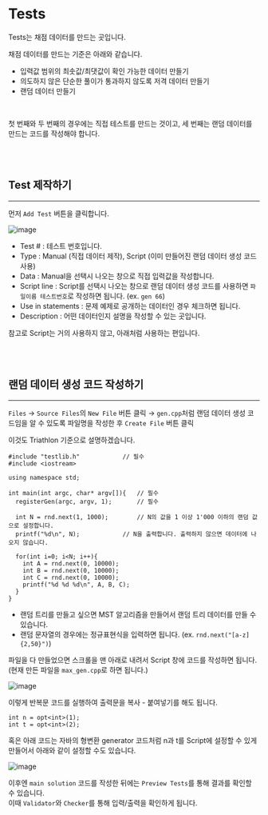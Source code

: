 # Tests

Tests는 채점 데이터를 만드는 곳입니다.  

채점 데이터를 만드는 기준은 아래와 같습니다.

- 입력값 범위의 최솟값/최댓값이 확인 가능한 데이터 만들기
- 의도하지 않은 단순한 풀이가 통과하지 않도록 저격 데이터 만들기
- 랜덤 데이터 만들기

</br>

첫 번째와 두 번째의 경우에는 직접 테스트를 만드는 것이고, 세 번째는 랜덤 데이터를 만드는 코드를 작성해야 합니다.  

</br>
</br>

## Test 제작하기
---

먼저 ```Add Test``` 버튼을 클릭합니다.  

![image](https://user-images.githubusercontent.com/79046106/204013675-d4302b87-1334-4f88-9801-5f6d538ae429.png)

- Test # : 테스트 번호입니다.
- Type : Manual (직접 데이터 제작), Script (이미 만들어진 랜덤 데이터 생성 코드 사용)
- Data : Manual을 선택시 나오는 창으로 직접 입력값을 작성합니다.
- Script line : Script를 선택시 나오는 창으로 랜덤 데이터 생성 코드를 사용하면 ```파일이름 테스트번호```로 작성하면 됩니다. (ex. ```gen 66```)
- Use in statements : 문제 예제로 공개하는 데이터인 경우 체크하면 됩니다.
- Description : 어떤 데이터인지 설명을 작성할 수 있는 곳입니다.

참고로 Script는 거의 사용하지 않고, 아래처럼 사용하는 편입니다.  

</br>
</br>

## 랜덤 데이터 생성 코드 작성하기
---
```Files``` → ```Source Files```의 ```New File``` 버튼 클릭 → ```gen.cpp```처럼 랜덤 데이터 생성 코드임을 알 수 있도록 파일명을 작성한 후 ```Create File``` 버튼 클릭

이것도 Triathlon 기준으로 설명하겠습니다.
```
#include "testlib.h"			// 필수
#include <iostream>
 
using namespace std;
 
int main(int argc, char* argv[]){	// 필수
  registerGen(argc, argv, 1);		// 필수
  
  int N = rnd.next(1, 1000);		// N의 값을 1 이상 1'000 이하의 랜덤 값으로 설정합니다. 
  printf("%d\n", N);			// N을 출력합니다. 출력하지 않으면 데이터에 나오지 않습니다.
	
  for(int i=0; i<N; i++){
    int A = rnd.next(0, 10000);
    int B = rnd.next(0, 10000);
    int C = rnd.next(0, 10000);
    printf("%d %d %d\n", A, B, C);
  }
}
```

- 랜덤 트리를 만들고 싶으면 MST 알고리즘을 만들어서 랜덤 트리 데이터를 만들 수 있습니다.
- 랜덤 문자열의 경우에는 정규표현식을 입력하면 됩니다. (ex. ```rnd.next("[a-z]{2,50}")```)

파일을 다 만들었으면 스크롤을 맨 아래로 내려서 Script 창에 코드를 작성하면 됩니다.  
(현재 만든 파일을 ```max_gen.cpp```로 하면 됩니다.)  

![image](https://user-images.githubusercontent.com/79046106/204015857-ed7eab07-273a-4881-9f39-7c23f5335967.png)

이렇게 반복문 코드를 실행하여 출력문을 복사 - 붙여넣기를 해도 됩니다.  

```
int n = opt<int>(1);
int t = opt<int>(2);
```

혹은 아래 코드는 자바의 형변환 generator 코드처럼 n과 t를 Script에 설정할 수 있게 만들어서 아래와 같이 설정할 수도 있습니다.  

![image](https://user-images.githubusercontent.com/79046106/204016353-1935e573-27fc-4bfd-a7a3-f10cd713533f.png)

이후엔 ```main solution``` 코드를 작성한 뒤에는 ```Preview Tests```를 통해 결과를 확인할 수 있습니다.  
이때 ```Validator```와 ```Checker```를 통해 입력/출력을 확인하게 됩니다.
